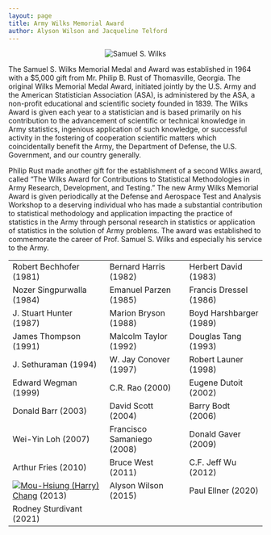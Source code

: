 ```yaml
---
layout: page
title: Army Wilks Memorial Award
author: Alyson Wilson and Jacqueline Telford
---
```

<p align="center">
<img src="https://alysongwilson.github.io/ACAS/wilks.jpg" alt="Samuel S. Wilks">
</p>

The Samuel S. Wilks Memorial Medal and Award was established in 1964 with a $5,000 gift from Mr. Philip B. Rust of Thomasville, Georgia. The original Wilks Memorial Medal Award, initiated jointly by the U.S. Army and the American Statistician Association (ASA), is administered by the ASA, a non-profit educational and scientific society founded in 1839. The Wilks Award is given each year to a statistician and is based primarily on his contribution to the advancement of scientific or technical knowledge in Army statistics, ingenious application of such knowledge, or successful activity in the fostering of cooperation scientific matters which coincidentally benefit the Army, the Department of Defense, the U.S. Government, and our country generally.

Philip Rust made another gift for the establishment of a second Wilks award, called “The Wilks Award for Contributions to Statistical Methodologies in Army Research, Development, and Testing.” The new Army Wilks Memorial Award is given periodically at the Defense and Aerospace Test and Analysis Workshop to a deserving individual who has made a substantial contribution to statistical methodology and application impacting the practice of statistics in the Army through personal research in statistics or application of statistics in the solution of Army problems. The award was established to commemorate the career of Prof. Samuel S. Wilks and especially his service to the Army.


<div align="center">
					<table class="table table-striped">
						<tbody>
							<tr>
								<td>Robert Bechhofer (1981)</td>
								<td>Bernard Harris (1982)</td>
								<td>Herbert David (1983)</td>
							</tr>
							<tr>
								<td>Nozer Singpurwalla (1984)</td>
								<td>Emanuel Parzen (1985)</td>
								<td>Francis Dressel (1986)</td>
							</tr>
							<tr>
								<td>J. Stuart Hunter (1987)</td>
								<td>Marion Bryson (1988)</td>
								<td>Boyd Harshbarger (1989)</td>
							</tr>
				<tr>
								<td>James Thompson (1991)</td>
								<td>Malcolm Taylor (1992)</td>
								<td>Douglas Tang (1993)</td>
							</tr>
							<tr>
								<td>J. Sethuraman (1994)</td>
								<td>W. Jay Conover (1997)</td>
								<td>Robert Launer (1998)</td>
							</tr>
							<tr>
								<td>Edward Wegman (1999)</td>
								<td>C.R. Rao (2000)</td>
								<td>Eugene Dutoit (2002)</td>
							</tr>
						<tr>
								<td>Donald Barr (2003)</td>
								<td>David Scott (2004)</td>
								<td>Barry Bodt (2006)</td>
							</tr>	
							<tr>
								<td>Wei-Yin Loh (2007)</td>
								<td>Francisco Samaniego (2008)</td>
								<td>Donald Gaver (2009)</td>
							</tr>	
							<tr>
								<td>Arthur Fries (2010)</td>
								<td>Bruce West (2011)</td>
								<td>C.F. Jeff Wu (2012)</td>
							</tr>	
		<tr>
								<td><a href="add_link"><img src="https://alysongwilson.github.io/ACAS/harrychang.jpg">Mou-Hsiung (Harry) Chang</a> (2013)</td>
								<td>Alyson Wilson (2015)</td>
								<td>Paul Ellner (2020)</td>
							</tr>	
							<tr>
								<td>Rodney Sturdivant (2021)</td>
								<td></td>
								<td></td>
							</tr>	
						</tbody>
					</table>
</div>
